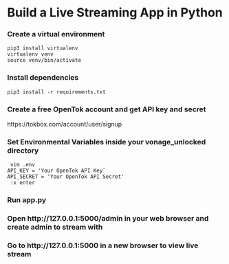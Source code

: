 # Build a Live Streaming App in Python

<h3>Create a virtual environment </h3>
<code>pip3 install virtualenv </code> <br>
<code>virtualenv venv</code> <br>
<code>source venv/bin/activate</code>

<h3>Install dependencies </h3>
<code>pip3 install -r requirements.txt</code>
<h3>Create a free OpenTok account and get API key and secret </h3>
https://tokbox.com/account/user/signup <br>

<h3>Set Environmental Variables inside your vonage_unlocked directory</h3>
<code> vim .env </code> <br>
<code>API_KEY = 'Your OpenTok API Key` </code><br>
<code>API_SECRET = 'Your OpenTok API Secret'</code><br>
<code> :x enter </code> <br>
</code>

<h3>Run app.py </h3>

<h3>Open http://127.0.0.1:5000/admin in your web browser and create admin to stream with</h3>
<h3>Go to http://127.0.0.1:5000 in a new browser to view live stream</h3>

